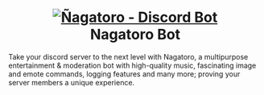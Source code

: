 <h1 align="center">
  <br>
  <a href="https://github.com/Scxipted-Tech/Nagatoro-Bot"><img src="https://imgur.com/pY1WUFX.png" alt="Ñagatoro - Discord Bot"></a>
  <br>
 Nagatoro Bot
  <br>
</h1>

Take your discord server to the next level with Nagatoro, a multipurpose entertainment &amp; moderation bot with high-quality music, fascinating image and emote commands, logging features and many more; proving your server members a unique experience.
